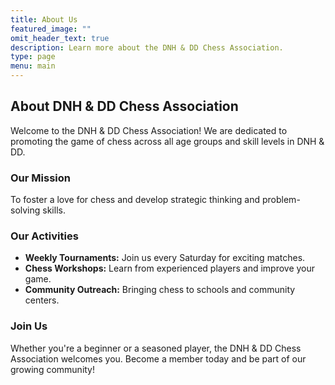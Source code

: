 ```yaml
---
title: About Us
featured_image: ""
omit_header_text: true
description: Learn more about the DNH & DD Chess Association.
type: page
menu: main
---
```


## About DNH & DD Chess Association

Welcome to the DNH & DD Chess Association! We are dedicated to promoting the game of chess across all age groups and skill levels in DNH & DD.

### Our Mission

To foster a love for chess and develop strategic thinking and problem-solving skills.

### Our Activities

-   **Weekly Tournaments:** Join us every Saturday for exciting matches.
-   **Chess Workshops:** Learn from experienced players and improve your game.
-   **Community Outreach:** Bringing chess to schools and community centers.

### Join Us

Whether you're a beginner or a seasoned player, the DNH & DD Chess Association welcomes you. Become a member today and be part of our growing community!
